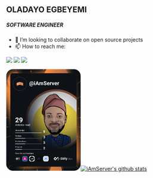 ## OLADAYO EGBEYEMI
##### SOFTWARE ENGINEER

- 👯 I’m looking to collaborate on open source projects
- 📫 How to reach me:

<a href="https://twitter.com/iamserverr"><img src="https://img.shields.io/badge/twitter-%231DA1F2.svg?&style=for-the-badge&logo=twitter&logoColor=white" height=25></a> <a href="https://www.linkedin.com/in/iamserver/"><img src="https://img.shields.io/badge/linkedin-%230077B5.svg?&style=for-the-badge&logo=linkedin&logoColor=white" height=25></a> <a href="https://stackoverflow.com/users/8739734/iamserver"><img src="https://img.shields.io/badge/stackoverflow-%23f48024.svg?&style=for-the-badge&logo=stackoverflow&logoColor=white" height=25></a>
<!-- <a href="https://www.youtube.com/channel/UCYUC-bdnQRJDhZRL2c_NKVw?view_as=subscriber"><img src="https://img.shields.io/badge/youtube-%23cc0000.svg?&style=for-the-badge&logo=youtube&logoColor=white" height=25></a> --> 
<!-- <a href="https://cjav.dev"><img src="https://img.shields.io/badge/blog-%23000.svg?&style=for-the-badge&logo=website&logoColor=white" height=25></a> -->


<a href="https://app.daily.dev/iAmServer"><img src="https://raw.githubusercontent.com/iAmServer/iAmServer/master/devcard.svg" width="200" alt="Ola Dayo's Dev Card"/></a>[![iAmServer's github stats](https://github-readme-stats.vercel.app/api?username=iamserver&count_private=true&bg_color=fff&text_color=0A2540&title_color=635BFF&hide=stars&custom_title=GitHub%20Stats)](https://github.com/iamserver)



<!--
**iAmServer/iAmServer** is a ✨ _special_ ✨ repository because its `README.md` (this file) appears on your GitHub profile.

Here are some ideas to get you started:

- 🔭 I’m currently working on ...
- 🌱 I’m currently learning ...
- 👯 I’m looking to collaborate on ...
- 🤔 I’m looking for help with ...
- 💬 Ask me about ...
- 📫 How to reach me: ...
- 😄 Pronouns: ...
- ⚡ Fun fact: ...
-->
